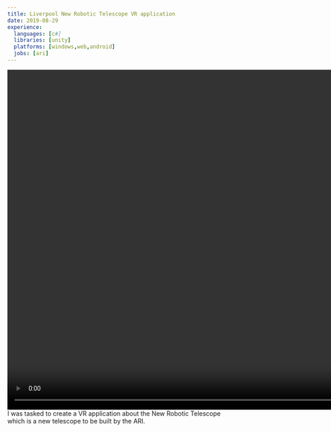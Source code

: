 ```yaml
---
title: Liverpool New Robotic Telescope VR application
date: 2019-08-29
experience:
  languages: [c#]
  libraries: [unity]
  platforms: [windows,web,android]
  jobs: [ari]
---
```

<video width="1366" height="768" controls>
  <source src="/uploads/projects/contract/ARI_TelescopePreview.mp4" type="video/mp4">
Your browser does not support the video tag.
</video>
I was tasked to create a VR application about the New Robotic Telescope which is a new telescope to be built by the ARI.
